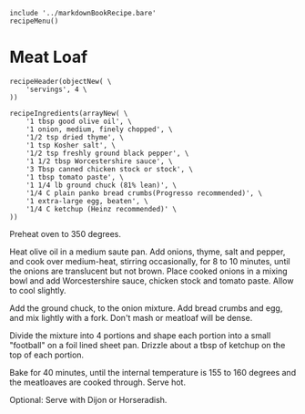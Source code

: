 ~~~ markdown-script
include '../markdownBookRecipe.bare'
recipeMenu()
~~~

# Meat Loaf

~~~ markdown-script
recipeHeader(objectNew( \
    'servings', 4 \
))
~~~

~~~ markdown-script
recipeIngredients(arrayNew( \
    '1 tbsp good olive oil', \
    '1 onion, medium, finely chopped', \
    '1/2 tsp dried thyme', \
    '1 tsp Kosher salt', \
    '1/2 tsp freshly ground black pepper', \
    '1 1/2 tbsp Worcestershire sauce', \
    '3 Tbsp canned chicken stock or stock', \
    '1 tbsp tomato paste', \
    '1 1/4 lb ground chuck (81% lean)', \
    '1/4 C plain panko bread crumbs(Progresso recommended)', \
    '1 extra-large egg, beaten', \
    '1/4 C ketchup (Heinz recommended)' \
))
~~~

Preheat oven to 350 degrees.

Heat olive oil in a medium saute pan. Add onions, thyme, salt and pepper, and cook over medium-heat,
stirring occasionally, for 8 to 10 minutes, until the onions are translucent but not brown. Place
cooked onions in a mixing bowl and add Worcestershire sauce, chicken stock and tomato paste. Allow
to cool slightly.

Add the ground chuck, to the onion mixture. Add bread crumbs and egg, and mix lightly with a fork.
Don't mash or meatloaf will be dense.

Divide the mixture into 4 portions and shape each portion into a small "football" on a foil lined
sheet pan. Drizzle about a tbsp of ketchup on the top of each portion.

Bake for 40 minutes, until the internal temperature is 155 to 160 degrees and the meatloaves are
cooked through. Serve hot.

Optional: Serve with Dijon or Horseradish.
